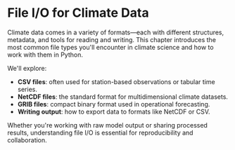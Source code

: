 # File I/O for Climate Data

Climate data comes in a variety of formats—each with different structures, metadata, and tools for reading and writing. This chapter introduces the most common file types you'll encounter in climate science and how to work with them in Python.

We'll explore:

- **CSV files**: often used for station-based observations or tabular time series.
- **NetCDF files**: the standard format for multidimensional climate datasets.
- **GRIB files**: compact binary format used in operational forecasting.
- **Writing output**: how to export data to formats like NetCDF or CSV.

Whether you're working with raw model output or sharing processed results, understanding file I/O is essential for reproducibility and collaboration.


